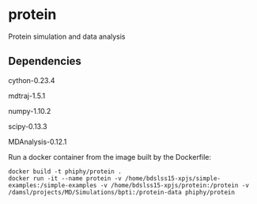 # protein
Protein simulation and data analysis 

## Dependencies
cython-0.23.4

mdtraj-1.5.1

numpy-1.10.2

scipy-0.13.3

MDAnalysis-0.12.1

Run a docker container from the image built by the Dockerfile: 
```
docker build -t phiphy/protein . 
docker run -it --name protein -v /home/bdslss15-xpjs/simple-examples:/simple-examples -v /home/bdslss15-xpjs/protein:/protein -v /damsl/projects/MD/Simulations/bpti:/protein-data phiphy/protein
```
